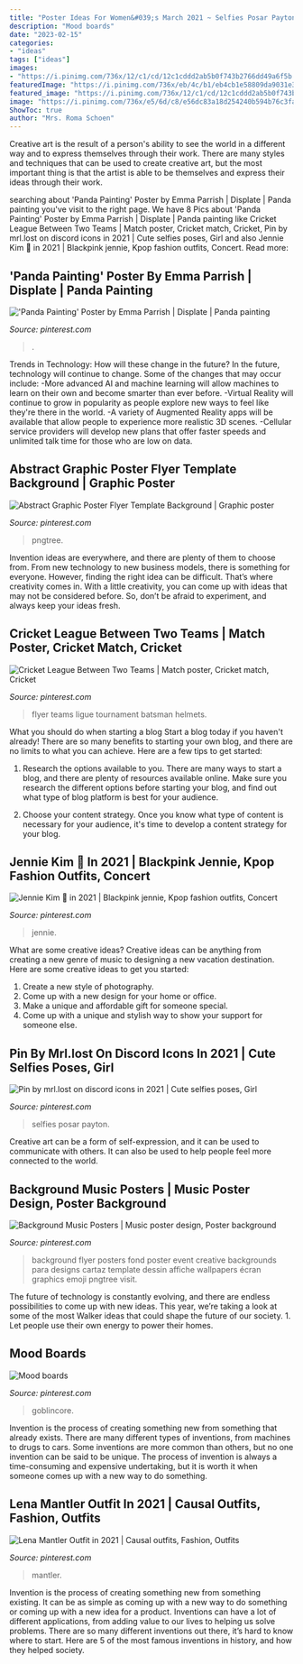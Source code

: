 ```yaml
---
title: "Poster Ideas For Women&#039;s March 2021 ~ Selfies Posar Payton"
description: "Mood boards"
date: "2023-02-15"
categories:
- "ideas"
tags: ["ideas"]
images:
- "https://i.pinimg.com/736x/12/c1/cd/12c1cddd2ab5b0f743b2766dd49a6f5b.jpg"
featuredImage: "https://i.pinimg.com/736x/eb/4c/b1/eb4cb1e58809da9031e3ab75ba0963b4.jpg"
featured_image: "https://i.pinimg.com/736x/12/c1/cd/12c1cddd2ab5b0f743b2766dd49a6f5b.jpg"
image: "https://i.pinimg.com/736x/e5/6d/c8/e56dc83a18d254240b594b76c3fa2bec.jpg"
ShowToc: true
author: "Mrs. Roma Schoen"
---
```



Creative art is the result of a person's ability to see the world in a different way and to express themselves through their work. There are many styles and techniques that can be used to create creative art, but the most important thing is that the artist is able to be themselves and express their ideas through their work.

	

		
searching about &#039;Panda Painting&#039; Poster by Emma Parrish | Displate | Panda painting you've visit to the right page. We have 8 Pics about &#039;Panda Painting&#039; Poster by Emma Parrish | Displate | Panda painting like Cricket League Between Two Teams | Match poster, Cricket match, Cricket, Pin by mrl.lost on discord icons in 2021 | Cute selfies poses, Girl and also Jennie Kim 💖 in 2021 | Blackpink jennie, Kpop fashion outfits, Concert. Read more:
		
    
## &#039;Panda Painting&#039; Poster By Emma Parrish | Displate | Panda Painting

<img loading=lazy src="https://i.pinimg.com/736x/d3/95/2a/d3952a13b29812ad7826a5e6255a4bf4.jpg" onerror="this.onerror=null;this.src='https://tse1.mm.bing.net/th?id=OIP.HsvRtv3T-xtQ5CWTK8NreQHaKX&amp;pid=15.1';" alt="&#039;Panda Painting&#039; Poster by Emma Parrish | Displate | Panda painting">

_Source: pinterest.com_

>. 

	

Trends in Technology: How will these change in the future?
In the future, technology will continue to change. Some of the changes that may occur include: 
-More advanced AI and machine learning will allow machines to learn on their own and become smarter than ever before.
-Virtual Reality will continue to grow in popularity as people explore new ways to feel like they're there in the world.
-A variety of Augmented Reality apps will be available that allow people to experience more realistic 3D scenes.
-Cellular service providers will develop new plans that offer faster speeds and unlimited talk time for those who are low on data.

    
## Abstract Graphic Poster Flyer Template Background | Graphic Poster

<img loading=lazy src="https://i.pinimg.com/736x/eb/4c/b1/eb4cb1e58809da9031e3ab75ba0963b4.jpg" onerror="this.onerror=null;this.src='https://tse4.mm.bing.net/th?id=OIP.6pv4HfudUhEj8uYlgzJCiAHaK4&amp;pid=15.1';" alt="Abstract Graphic Poster Flyer Template Background | Graphic poster">

_Source: pinterest.com_

>pngtree. 

	

Invention ideas are everywhere, and there are plenty of them to choose from. From new technology to new business models, there is something for everyone. However, finding the right idea can be difficult. That’s where creativity comes in. With a little creativity, you can come up with ideas that may not be considered before. So, don’t be afraid to experiment, and always keep your ideas fresh.

    
## Cricket League Between Two Teams | Match Poster, Cricket Match, Cricket

<img loading=lazy src="https://i.pinimg.com/736x/13/ef/31/13ef31973f4f30e3c951dcc768972820.jpg" onerror="this.onerror=null;this.src='https://tse3.mm.bing.net/th?id=OIP.9LD1N9YRMJVJCRVQxAmKlQHaKb&amp;pid=15.1';" alt="Cricket League Between Two Teams | Match poster, Cricket match, Cricket">

_Source: pinterest.com_

>flyer teams ligue tournament batsman helmets. 

	

What you should do when starting a blog
Start a blog today if you haven't already! There are so many benefits to starting your own blog, and there are no limits to what you can achieve. Here are a few tips to get started:
1. Research the options available to you. There are many ways to start a blog, and there are plenty of resources available online. Make sure you research the different options before starting your blog, and find out what type of blog platform is best for your audience.

2. Choose your content strategy. Once you know what type of content is necessary for your audience, it's time to develop a content strategy for your blog.

    
## Jennie Kim 💖 In 2021 | Blackpink Jennie, Kpop Fashion Outfits, Concert

<img loading=lazy src="https://i.pinimg.com/736x/54/11/b5/5411b5f3107cf2adf01b1b9da5d614ef.jpg" onerror="this.onerror=null;this.src='https://tse2.mm.bing.net/th?id=OIP.pIt5LnzWl1oDpyN1iPAbSgHaOz&amp;pid=15.1';" alt="Jennie Kim 💖 in 2021 | Blackpink jennie, Kpop fashion outfits, Concert">

_Source: pinterest.com_

>jennie. 

	

What are some creative ideas?
Creative ideas can be anything from creating a new genre of music to designing a new vacation destination. Here are some creative ideas to get you started: 
1. Create a new style of photography.
2. Come up with a new design for your home or office.
3. Make a unique and affordable gift for someone special.
4. Come up with a unique and stylish way to show your support for someone else.

    
## Pin By Mrl.lost On Discord Icons In 2021 | Cute Selfies Poses, Girl

<img loading=lazy src="https://i.pinimg.com/736x/cf/2d/a8/cf2da869ad26b52f0b5a41a15cd6c631.jpg" onerror="this.onerror=null;this.src='https://tse1.mm.bing.net/th?id=OIP.5I2KYQjVC1qwNlj3xAYxTQAAAA&amp;pid=15.1';" alt="Pin by mrl.lost on discord icons in 2021 | Cute selfies poses, Girl">

_Source: pinterest.com_

>selfies posar payton. 

	

Creative art can be a form of self-expression, and it can be used to communicate with others. It can also be used to help people feel more connected to the world.

    
## Background Music Posters | Music Poster Design, Poster Background

<img loading=lazy src="https://i.pinimg.com/736x/12/c1/cd/12c1cddd2ab5b0f743b2766dd49a6f5b.jpg" onerror="this.onerror=null;this.src='https://tse2.mm.bing.net/th?id=OIP.DtBwF-WNQ7qnFd2qkKl9FAHaK4&amp;pid=15.1';" alt="Background Music Posters | Music poster design, Poster background">

_Source: pinterest.com_

>background flyer posters fond poster event creative backgrounds para designs cartaz template dessin affiche wallpapers écran graphics emoji pngtree visit. 

	

The future of technology is constantly evolving, and there are endless possibilities to come up with new ideas. This year, we’re taking a look at some of the most Walker ideas that could shape the future of our society. 1. Let people use their own energy to power their homes.

    
## Mood Boards

<img loading=lazy src="https://i.pinimg.com/736x/e5/6d/c8/e56dc83a18d254240b594b76c3fa2bec.jpg" onerror="this.onerror=null;this.src='https://tse1.mm.bing.net/th?id=OIP.MNWjcIcwq9v8xA_lkracowHaHb&amp;pid=15.1';" alt="Mood boards">

_Source: pinterest.com_

>goblincore. 

	

Invention is the process of creating something new from something that already exists. There are many different types of inventions, from machines to drugs to cars. Some inventions are more common than others, but no one invention can be said to be unique. The process of invention is always a time-consuming and expensive undertaking, but it is worth it when someone comes up with a new way to do something.

    
## Lena Mantler Outfit In 2021 | Causal Outfits, Fashion, Outfits

<img loading=lazy src="https://i.pinimg.com/736x/49/ab/e7/49abe79b3948137d0db10cca1b887f98.jpg" onerror="this.onerror=null;this.src='https://tse4.mm.bing.net/th?id=OIP.F-S_B3F3hLc8eWeNEAwCCgHaNK&amp;pid=15.1';" alt="Lena Mantler Outfit in 2021 | Causal outfits, Fashion, Outfits">

_Source: pinterest.com_

>mantler. 

	

Invention is the process of creating something new from something existing. It can be as simple as coming up with a new way to do something or coming up with a new idea for a product. Inventions can have a lot of different applications, from adding value to our lives to helping us solve problems. There are so many different inventions out there, it’s hard to know where to start. Here are 5 of the most famous inventions in history, and how they helped society.

